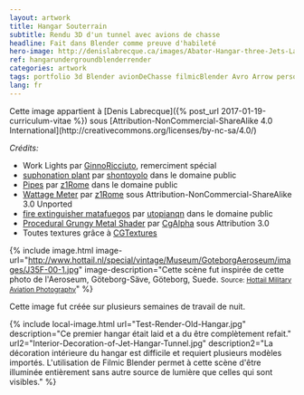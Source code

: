 ```yaml
---
layout: artwork
title: Hangar Souterrain
subtitle: Rendu 3D d'un tunnel avec avions de chasse
headline: Fait dans Blender comme preuve d'habileté
hero-image: http://denislabrecque.ca/images/Abator-Hangar-three-Jets-Last.jpg
ref: hangarundergroundblenderrender
categories: artwork
tags: portfolio 3d Blender avionDeChasse filmicBlender Avro Arrow personalProject
lang: fr
---
```

<div class="credits" markdown="1">Cette image appartient à [Denis Labrecque]({% post_url 2017-01-19-curriculum-vitae %}) sous [Attribution-NonCommercial-ShareAlike 4.0 International](http://creativecommons.org/licenses/by-nc-sa/4.0/)

*Crédits:*

- Work Lights par [GinnoRicciuto](https://www.blendswap.com/user/GinoRicciuto), remerciment spécial
- [suphonation plant](https://www.blendswap.com/blends/view/70273) par [shontoyolo](https://www.blendswap.com/user/shontoloyo) dans le domaine public
- [Pipes](https://www.blendswap.com/blends/view/76760) par [z1Rome](https://www.blendswap.com/user/z1Rome) dans le domaine public
- [Wattage Meter](https://www.blendswap.com/blends/view/76654) par [z1Rome](https://www.blendswap.com/user/z1Rome) sous Attribution-NonCommercial-ShareAlike 3.0 Unported
- [fire extinguisher matafuegos](https://www.blendswap.com/blends/view/25332) par [utopianqn](https://www.blendswap.com/user/utopianqn) dans le domaine public
- [Procedural Grungy Metal Shader](https://www.blendswap.com/blends/view/80114) par [CgAlpha](https://www.blendswap.com/user/CgAlpha) sous Attribution 3.0
- Toutes textures grâce à [CGTextures](https://www.textures.com/)
</div>

{% include image.html image-url="http://www.hottail.nl/special/vintage/Museum/GoteborgAeroseum/images/J35F-00-1.jpg" image-description="Cette scène fut inspirée de cette photo de l'Aeroseum, G&ouml;teborg-S&auml;ve, G&ouml;teborg, Suede. <small>Source: <a href='http://www.hottail.nl/special/vintage/Museum/GoteborgAeroseum/Index.html'>Hottail Military Aviation Photography</a></small>" %}

Cette image fut créée sur plusieurs semaines de travail de nuit.

{% include local-image.html 
   url="Test-Render-Old-Hangar.jpg" description="Ce premier hangar était laid et a du être complètement refait."
   url2="Interior-Decoration-of-Jet-Hangar-Tunnel.jpg" description2="La décoration intérieure du hangar est difficile et requiert plusieurs modèles importés. L'utilisation de Filmic Blender permet à cette scène d'être illuminée entièrement sans autre source de lumière que celles qui sont visibles." %}
